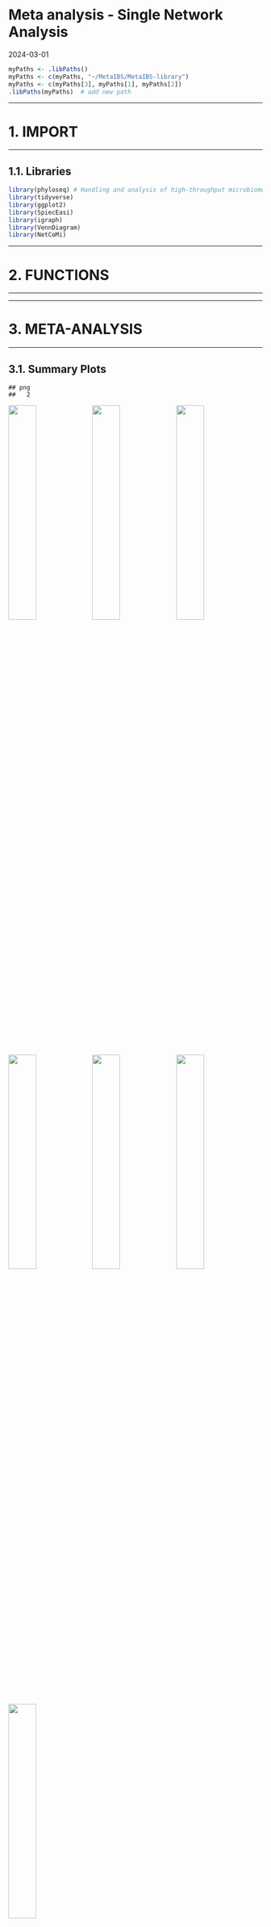 Meta analysis - Single Network Analysis
================
2024-03-01

``` r
myPaths <- .libPaths()
myPaths <- c(myPaths, "~/MetaIBS/MetaIBS-library")
myPaths <- c(myPaths[3], myPaths[1], myPaths[2])
.libPaths(myPaths)  # add new path
```

------------------------------------------------------------------------

# 1. IMPORT

------------------------------------------------------------------------

## 1.1. Libraries

``` r
library(phyloseq) # Handling and analysis of high-throughput microbiome census data.
library(tidyverse)
library(ggplot2)
library(SpiecEasi)
library(igraph)
library(VennDiagram)
library(NetCoMi)
```

------------------------------------------------------------------------

# 2. FUNCTIONS

------------------------------------------------------------------------

------------------------------------------------------------------------

# 3. META-ANALYSIS

------------------------------------------------------------------------

## 3.1. Summary Plots

    ## png 
    ##   2

<img src="../../../outputs/single-network-analysis/Individual/plots/Family/meta-analysis-1.png" width="33%" /><img src="../../../outputs/single-network-analysis/Individual/plots/Family/meta-analysis-2.png" width="33%" /><img src="../../../outputs/single-network-analysis/Individual/plots/Family/meta-analysis-3.png" width="33%" /><img src="../../../outputs/single-network-analysis/Individual/plots/Family/meta-analysis-4.png" width="33%" /><img src="../../../outputs/single-network-analysis/Individual/plots/Family/meta-analysis-5.png" width="33%" /><img src="../../../outputs/single-network-analysis/Individual/plots/Family/meta-analysis-6.png" width="33%" /><img src="../../../outputs/single-network-analysis/Individual/plots/Family/meta-analysis-7.png" width="33%" />

## 3.2. Individual Plots

<img src="../../../outputs/single-network-analysis/Individual/plots/Family/single-network-1.png" width="33%" /><img src="../../../outputs/single-network-analysis/Individual/plots/Family/single-network-2.png" width="33%" /><img src="../../../outputs/single-network-analysis/Individual/plots/Family/single-network-3.png" width="33%" /><img src="../../../outputs/single-network-analysis/Individual/plots/Family/single-network-4.png" width="33%" /><img src="../../../outputs/single-network-analysis/Individual/plots/Family/single-network-5.png" width="33%" /><img src="../../../outputs/single-network-analysis/Individual/plots/Family/single-network-6.png" width="33%" /><img src="../../../outputs/single-network-analysis/Individual/plots/Family/single-network-7.png" width="33%" /><img src="../../../outputs/single-network-analysis/Individual/plots/Family/single-network-8.png" width="33%" /><img src="../../../outputs/single-network-analysis/Individual/plots/Family/single-network-9.png" width="33%" /><img src="../../../outputs/single-network-analysis/Individual/plots/Family/single-network-10.png" width="33%" /><img src="../../../outputs/single-network-analysis/Individual/plots/Family/single-network-11.png" width="33%" /><img src="../../../outputs/single-network-analysis/Individual/plots/Family/single-network-12.png" width="33%" /><img src="../../../outputs/single-network-analysis/Individual/plots/Family/single-network-13.png" width="33%" /><img src="../../../outputs/single-network-analysis/Individual/plots/Family/single-network-14.png" width="33%" /><img src="../../../outputs/single-network-analysis/Individual/plots/Family/single-network-15.png" width="33%" /><img src="../../../outputs/single-network-analysis/Individual/plots/Family/single-network-16.png" width="33%" /><img src="../../../outputs/single-network-analysis/Individual/plots/Family/single-network-17.png" width="33%" /><img src="../../../outputs/single-network-analysis/Individual/plots/Family/single-network-18.png" width="33%" /><img src="../../../outputs/single-network-analysis/Individual/plots/Family/single-network-19.png" width="33%" /><img src="../../../outputs/single-network-analysis/Individual/plots/Family/single-network-20.png" width="33%" /><img src="../../../outputs/single-network-analysis/Individual/plots/Family/single-network-21.png" width="33%" /><img src="../../../outputs/single-network-analysis/Individual/plots/Family/single-network-22.png" width="33%" /><img src="../../../outputs/single-network-analysis/Individual/plots/Family/single-network-23.png" width="33%" /><img src="../../../outputs/single-network-analysis/Individual/plots/Family/single-network-24.png" width="33%" /><img src="../../../outputs/single-network-analysis/Individual/plots/Family/single-network-25.png" width="33%" /><img src="../../../outputs/single-network-analysis/Individual/plots/Family/single-network-26.png" width="33%" /><img src="../../../outputs/single-network-analysis/Individual/plots/Family/single-network-27.png" width="33%" /><img src="../../../outputs/single-network-analysis/Individual/plots/Family/single-network-28.png" width="33%" /><img src="../../../outputs/single-network-analysis/Individual/plots/Family/single-network-29.png" width="33%" /><img src="../../../outputs/single-network-analysis/Individual/plots/Family/single-network-30.png" width="33%" /><img src="../../../outputs/single-network-analysis/Individual/plots/Family/single-network-31.png" width="33%" /><img src="../../../outputs/single-network-analysis/Individual/plots/Family/single-network-32.png" width="33%" /><img src="../../../outputs/single-network-analysis/Individual/plots/Family/single-network-33.png" width="33%" /><img src="../../../outputs/single-network-analysis/Individual/plots/Family/single-network-34.png" width="33%" /><img src="../../../outputs/single-network-analysis/Individual/plots/Family/single-network-35.png" width="33%" /><img src="../../../outputs/single-network-analysis/Individual/plots/Family/single-network-36.png" width="33%" />

## 3.3. Global Properties

### 3.3.1. GLasso

|  | agp | fukui | hugerth | labus | liu | lopresti | mars | nagel | pozuelo | zeber | zhu | zhuang |
|:---|---:|---:|---:|---:|---:|---:|---:|---:|---:|---:|---:|---:|
| Relative LCC size | 0.53459 | 0.81818 | 0.68182 | 0.37500 | 0.84118 | 0.43478 | 0.80822 | 0.39535 | 0.65686 | 0.80597 | 0.42857 | 0.51515 |
| Clustering coefficient | 0.72151 | 0.47158 | 0.65134 | 0.00000 | 0.44557 | 0.00000 | 0.47257 | 0.45473 | 0.66895 | 0.31602 | 0.60622 | 0.42567 |
| Modularity | 0.23516 | 0.39872 | 0.26669 | 0.38281 | 0.41860 | 0.36000 | 0.40873 | 0.32609 | 0.16941 | 0.35995 | 0.30547 | 0.39683 |
| Positive edge percentage | 96.42276 | 68.83117 | 87.22628 | 37.50000 | 85.54348 | 20.00000 | 70.55556 | 52.17391 | 69.48229 | 61.71875 | 42.30769 | 52.38095 |
| Edge density | 0.17227 | 0.10762 | 0.15480 | 0.22222 | 0.09061 | 0.22222 | 0.10520 | 0.16912 | 0.16599 | 0.08945 | 0.24762 | 0.15441 |
| Natural connectivity | 0.07167 | 0.02938 | 0.04965 | 0.15807 | 0.02120 | 0.14100 | 0.02683 | 0.07977 | 0.05268 | 0.02643 | 0.09572 | 0.07877 |
| Vertex connectivity | 1.00000 | 1.00000 | 1.00000 | 1.00000 | 1.00000 | 1.00000 | 1.00000 | 1.00000 | 1.00000 | 1.00000 | 1.00000 | 1.00000 |
| Edge connectivity | 1.00000 | 1.00000 | 1.00000 | 1.00000 | 1.00000 | 1.00000 | 1.00000 | 1.00000 | 1.00000 | 1.00000 | 1.00000 | 1.00000 |
| Average dissimilarity\* | 0.66243 | 0.69249 | 0.67190 | 0.70820 | 0.66749 | 0.70637 | 0.69172 | 0.70271 | 0.68799 | 0.69386 | 0.70637 | 0.70302 |
| Average path length\*\* | 1.72017 | 2.10686 | 1.79831 | 1.79979 | 1.77729 | 1.83433 | 1.96717 | 1.82654 | 1.64028 | 2.10141 | 1.58844 | 1.93466 |

### 3.3.2 MB

|  | agp | fukui | hugerth | labus | liu | lopresti | mars | nagel | pozuelo | zeber | zhu | zhuang |
|:---|---:|---:|---:|---:|---:|---:|---:|---:|---:|---:|---:|---:|
| Relative LCC size | 0.96226 | 0.95455 | 0.85227 | 0.20833 | 1.00000 | 0.43478 | 0.98630 | 0.67442 | 0.92157 | 0.98507 | 0.51429 | 0.60606 |
| Clustering coefficient | 0.34916 | 0.28234 | 0.43695 | 0.00000 | 0.16951 | 0.00000 | 0.19906 | 0.21936 | 0.38973 | 0.12133 | 0.18748 | 0.26034 |
| Modularity | 0.48633 | 0.44298 | 0.47806 | 0.21875 | 0.38444 | 0.36000 | 0.46660 | 0.50475 | 0.37543 | 0.44202 | 0.48125 | 0.50473 |
| Positive edge percentage | 89.53488 | 66.43357 | 87.25490 | 50.00000 | 75.91888 | 20.00000 | 68.04734 | 45.94595 | 72.99270 | 64.80000 | 40.00000 | 47.82609 |
| Edge density | 0.04438 | 0.07322 | 0.07351 | 0.40000 | 0.05493 | 0.22222 | 0.06612 | 0.09113 | 0.06269 | 0.05828 | 0.13072 | 0.12105 |
| Natural connectivity | 0.01094 | 0.02129 | 0.01968 | 0.31583 | 0.00943 | 0.14125 | 0.01849 | 0.04363 | 0.01631 | 0.01945 | 0.07253 | 0.06498 |
| Vertex connectivity | 1.00000 | 1.00000 | 1.00000 | 1.00000 | 2.00000 | 1.00000 | 1.00000 | 1.00000 | 1.00000 | 1.00000 | 1.00000 | 1.00000 |
| Edge connectivity | 1.00000 | 1.00000 | 1.00000 | 1.00000 | 2.00000 | 1.00000 | 1.00000 | 1.00000 | 1.00000 | 1.00000 | 1.00000 | 1.00000 |
| Average dissimilarity\* | 0.68578 | 0.69452 | 0.68345 | 0.70226 | 0.68176 | 0.70374 | 0.69091 | 0.70300 | 0.69568 | 0.68762 | 0.70802 | 0.70233 |
| Average path length\*\* | 2.22244 | 2.17494 | 1.96940 | 1.39736 | 1.80289 | 1.82596 | 2.12076 | 2.57994 | 2.16928 | 2.26632 | 2.15218 | 2.14937 |

### 3.3.3. SLR

|  | agp | fukui | hugerth | labus | liu | lopresti | mars | nagel | pozuelo | zeber | zhu | zhuang |
|:---|---:|---:|---:|---:|---:|---:|---:|---:|---:|---:|---:|---:|
| Relative LCC size | 0.57233 | 0.54545 | 0.56818 | 0.08333 | 0.71176 | 0.13043 | 0.67123 | 0.53488 | 0.61765 | 0.56716 | 0.08571 | 0.09091 |
| Clustering coefficient | 0.45060 | 0.36622 | 0.41125 | 0.00000 | 0.48331 | 0.00000 | 0.28166 | 0.30375 | 0.26458 | 0.34161 | 0.00000 | 0.00000 |
| Modularity | 0.26381 | 0.26344 | 0.33357 | 0.00000 | 0.15634 | -0.12500 | 0.39906 | 0.50244 | 0.33886 | 0.40920 | -0.12500 | -0.12500 |
| Positive edge percentage | 45.57957 | 50.83333 | 43.72093 | 100.00000 | 41.59021 | 50.00000 | 50.00000 | 56.25000 | 33.52941 | 55.55556 | 50.00000 | 50.00000 |
| Edge density | 0.12430 | 0.19048 | 0.17551 | 1.00000 | 0.13512 | 0.66667 | 0.10034 | 0.12648 | 0.08705 | 0.12802 | 0.66667 | 0.66667 |
| Natural connectivity | 0.02474 | 0.04215 | 0.03398 | 0.80274 | 0.04203 | 0.55598 | 0.02746 | 0.05677 | 0.02164 | 0.03569 | 0.55358 | 0.55448 |
| Vertex connectivity | 1.00000 | 1.00000 | 1.00000 | 1.00000 | 1.00000 | 1.00000 | 1.00000 | 1.00000 | 1.00000 | 1.00000 | 1.00000 | 1.00000 |
| Edge connectivity | 1.00000 | 1.00000 | 1.00000 | 1.00000 | 1.00000 | 1.00000 | 1.00000 | 1.00000 | 1.00000 | 1.00000 | 1.00000 | 1.00000 |
| Average dissimilarity\* | 0.70065 | 0.70622 | 0.70079 | 0.68419 | 0.70687 | 0.70516 | 0.70380 | 0.70698 | 0.70740 | 0.70710 | 0.71809 | 0.71351 |
| Average path length\*\* | 1.66882 | 1.46322 | 1.53411 | 0.68419 | 1.76460 | 0.94021 | 1.90551 | 2.18468 | 1.80058 | 1.74047 | 0.95746 | 0.95135 |
